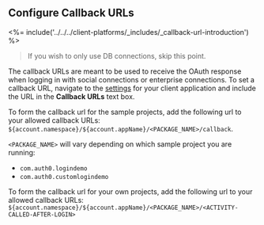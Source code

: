 ## Configure Callback URLs

<%= include('../../../client-platforms/_includes/_callback-url-introduction') %>

> If you wish to only use DB connections, skip this point.

The callback URLs are meant to be used to receive the OAuth response when logging in with social connections or enterprise connections. To set a callback URL, navigate to the [settings](${manage_url}/#/applications/${account.clientId}/settings) for your client application and include the URL in the **Callback URLs** text box.

To form the callback url for the sample projects, add the following url to your allowed callback URLs: `${account.namespace}/${account.appName}/<PACKAGE_NAME>/callback`.

`<PACKAGE_NAME>` will vary depending on which sample project you are running:
- `com.auth0.logindemo`
- `com.auth0.customlogindemo`

To form the callback url for your own projects, add the following url to your allowed callback URLs: `${account.namespace}/${account.appName}/<PACKAGE_NAME>/<ACTIVITY-CALLED-AFTER-LOGIN>`
